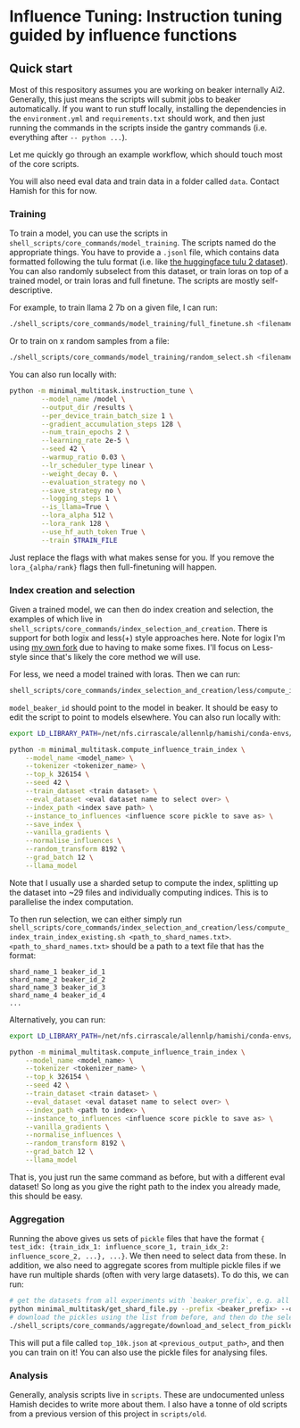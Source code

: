 # Influence Tuning: Instruction tuning guided by influence functions

## Quick start

Most of this respository assumes you are working on beaker internally Ai2. Generally, this just means the scripts will submit jobs to beaker automatically. If you want to run stuff locally, installing the dependencies in the `environment.yml` and `requirements.txt` should work, and then just running the commands in the scripts inside the gantry commands (i.e. everything after `-- python ...`).

Let me quickly go through an example workflow, which should touch most of the core scripts.

You will also need eval data and train data in a folder called `data`. Contact Hamish for this for now.

### Training

To train a model, you can use the scripts in `shell_scripts/core_commands/model_training`. The scripts named do the appropriate things. You have to provide a `.jsonl` file, which contains data formatted following the tulu format (i.e. like [the huggingface tulu 2 dataset](https://huggingface.co/datasets/allenai/tulu-v2-sft-mixture)). You can also randomly subselect from this dataset, or train loras on top of a trained model, or train loras and full finetune. The scripts are mostly self-descriptive.

For example, to train llama 2 7b on a given file, I can run:
```bash
./shell_scripts/core_commands/model_training/full_finetune.sh <filename> <run name>
```
Or to train on x random samples from a file:
```bash
./shell_scripts/core_commands/model_training/random_select.sh <filename> <run name> <x>
```

You can also run locally with:
```bash
python -m minimal_multitask.instruction_tune \
        --model_name /model \
        --output_dir /results \
        --per_device_train_batch_size 1 \
        --gradient_accumulation_steps 128 \
        --num_train_epochs 2 \
        --learning_rate 2e-5 \
        --seed 42 \
        --warmup_ratio 0.03 \
        --lr_scheduler_type linear \
        --weight_decay 0. \
        --evaluation_strategy no \
        --save_strategy no \
        --logging_steps 1 \
        --is_llama=True \
        --lora_alpha 512 \
        --lora_rank 128 \
        --use_hf_auth_token True \
        --train $TRAIN_FILE
```

Just replace the flags with what makes sense for you. If you remove the `lora_{alpha/rank}` flags then full-finetuning will happen.

### Index creation and selection

Given a trained model, we can then do index creation and selection, the examples of which live in `shell_scripts/core_commands/index_selection_and_creation`. There is support for both logix and less(+) style approaches here. Note for logix I'm using [my own fork](https://github.com/hamishivi/logix) due to having to make some fixes. I'll focus on Less-style since that's likely the core method we will use.

For less, we need a model trained with loras. Then we can run:
```bash
shell_scripts/core_commands/index_selection_and_creation/less/compute_index_train_index.sh <model_beaker_id>
```

`model_beaker_id` should point to the model in beaker. It should be easy to edit the script to point to models elsewhere. You can also run locally with:
```bash
export LD_LIBRARY_PATH=/net/nfs.cirrascale/allennlp/hamishi/conda-envs/mmft/lib:$LD_LIBRARY_PATH

python -m minimal_multitask.compute_influence_train_index \
    --model_name <model_name> \
    --tokenizer <tokenizer_name> \
    --top_k 326154 \
    --seed 42 \
    --train_dataset <train dataset> \
    --eval_dataset <eval dataset name to select over> \
    --index_path <index save path> \
    --instance_to_influences <influence score pickle to save as> \
    --save_index \
    --vanilla_gradients \
    --normalise_influences \
    --random_transform 8192 \
    --grad_batch 12 \
    --llama_model
```

Note that I usually use a sharded setup to compute the index, splitting up the dataset into ~29 files and individually computing indices. This is to parallelise the index computation.

To then run selection, we can either simply run `shell_scripts/core_commands/index_selection_and_creation/less/compute_index_train_index_existing.sh <path_to_shard_names.txt>`. `<path_to_shard_names.txt>` should be a path to a text file that has the format:
```
shard_name_1 beaker_id_1
shard_name_2 beaker_id_2
shard_name_3 beaker_id_3
shard_name_4 beaker_id_4
...
```

Alternatively, you can run:
```bash
export LD_LIBRARY_PATH=/net/nfs.cirrascale/allennlp/hamishi/conda-envs/mmft/lib:$LD_LIBRARY_PATH

python -m minimal_multitask.compute_influence_train_index \
    --model_name <model_name> \
    --tokenizer <tokenizer_name> \
    --top_k 326154 \
    --seed 42 \
    --train_dataset <train dataset> \
    --eval_dataset <eval dataset name to select over> \
    --index_path <path to index> \
    --instance_to_influences <influence score pickle to save as> \
    --vanilla_gradients \
    --normalise_influences \
    --random_transform 8192 \
    --grad_batch 12 \
    --llama_model
```

That is, you just run the same command as before, but with a different eval dataset! So long as you give the right path to the index you already made, this should be easy.

### Aggregation

Running the above gives us sets of `pickle` files that have the format `{ test_idx: {train_idx_1: influence_score_1, train_idx_2: influence_score_2, ...}, ...}`. We then need to select data from these. In addition, we also need to aggregate scores from multiple pickle files if we have run multiple shards (often with very large datasets). To do this, we can run:

```bash
# get the datasets from all experiments with `beaker_prefix`, e.g. all jobs outputting the given sharded pickle
python minimal_multitask/get_shard_file.py --prefix <beaker_prefix> --outfile <output_path>
# download the pickles using the list from before, and then do the selection
./shell_scripts/core_commands/aggregate/download_and_select_from_pickles.sh <pickle_save_location> <previous_output_path>
```

This will put a file called `top_10k.json` at `<previous_output_path>`, and then you can train on it! You can also use the pickle files for analysing files.

### Analysis

Generally, analysis scripts live in `scripts`. These are undocumented unless Hamish decides to write more about them. I also have a tonne of old scripts from a previous version of this project in `scripts/old`.
